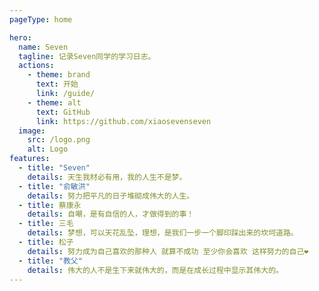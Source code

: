 ```yaml
---
pageType: home

hero:
  name: Seven
  tagline: 记录Seven同学的学习日志。
  actions:
    - theme: brand
      text: 开始
      link: /guide/
    - theme: alt
      text: GitHub
      link: https://github.com/xiaosevenseven
  image:
    src: /logo.png
    alt: Logo
features:
  - title: "Seven"
    details: 天生我材必有用，我的人生不是梦。
  - title: "俞敏洪"
    details: 努力把平凡的日子堆砌成伟大的人生。
  - title: 蔡康永
    details: 自嘲，是有自信的人，才做得到的事！
  - title: 三毛
    details: 梦想，可以天花乱坠，理想，是我们一步一个脚印踩出来的坎坷道路。
  - title: 松子
    details: 努力成为自己喜欢的那种人 就算不成功 至少你会喜欢 这样努力的自己❤
  - title: "教父"
    details: 伟大的人不是生下来就伟大的，而是在成长过程中显示其伟大的。
---
```




